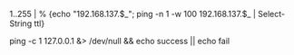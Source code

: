 1..255 | % {echo "192.168.137.$_"; ping -n 1 -w 100 192.168.137.$_ |
Select-String ttl}

ping -c 1 127.0.0.1 &> /dev/null && echo success || echo fail
